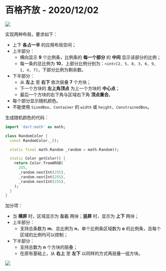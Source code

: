 # 百格齐放 - 2020/12/02

![](http://pic.alexv525.com/2020-12-02-123329.png?)

实现两种布局，要求如下：
* 上下 **各占一半** 的应用布局空间；
* 上半部分：
  * 横向显示 **9** 个比例条，比例条的 **每一个部分** 的 **中间** 显示该部分的比例；
  * 每一条的总比例为 **10**，上部分比例分别为：`<int>[2, 5, 8, 3, 6, 9, 1, 4, 7]`，下部分比例为剩余数。
* 下半部分：
  * 从 **左上** 至 **右下** 依次层叠 **7** 个方块；
  * 下一个方块的 **左上角顶点** 为上一个方块的 **中心点**；
  * 最后一个方块的右下角与区域右下角 **顶点重合**。
* 每个部分显示随机颜色。
* 不能使用 `SizedBox`、`Container` 的 `width` 或 `height`、`ConstrainedBox`。

生成随机颜色的代码：

```dart
import 'dart:math' as math;

class RandomColor {
  const RandomColor._();

  static final math.Random _random = math.Random();

  static Color getColor() {
    return Color.fromARGB(
      255,
      _random.nextInt(255),
      _random.nextInt(255),
      _random.nextInt(255),
    );
  }
}
```

加分项：

* 当 **横屏** 时，区域显示为 **左右** 两块；**竖屏** 时，显示为 **上下** 两块；
* 上半部分：
  * 支持总条数为 **m**、总比例为 **n**，单个比例条区域数为 **o** 的比例条，且每个区域的比例均可以控制；
* 下半部分：
  * 支持总数为 **n** 个方块的层叠；
  * 在原有基础上，从 **右上** 至 **左下** 以同样的方式再层叠一组方块。

![](http://pic.alexv525.com/2020-12-02-2C4E536FE41DEDD98371A665E86F26A7.jpg)
